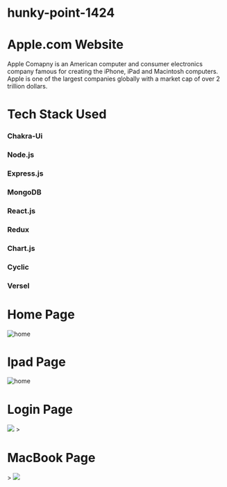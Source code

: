 # hunky-point-1424
<h1>Apple.com Website</h1>
<p>Apple Comapny  is an American computer and consumer electronics company famous for creating the iPhone, iPad and Macintosh computers. Apple is one of the largest companies globally with a market cap of over 2 trillion dollars.</p>

<div>
  <h1>Tech Stack Used</h1>

   <h3>Chakra-Ui</h3>
   <h3>Node.js</h3>
   <h3>Express.js</h3>
   <h3>MongoDB</h3>
  <h3>React.js</h3>
  <h3>Redux</h3>
  <h3>Chart.js</h3>
      <h3>Cyclic</h3>
  <h3>Versel</h3>
  </div>
  <h1>Home Page</h1>
  <img src="https://github.com/masai-course/utkarsh_fw20_1149/assets/106021674/be91c486-e4d5-45be-998b-6020db689960" alt="home" />
  <br/>
  <h1>Ipad Page</h1>
    <img src="https://github.com/masai-course/utkarsh_fw20_1149/assets/106021674/b820dcdd-f027-4d40-af52-8b537b26f03b" alt="home" />
    <br/>
    <h1>Login Page </h1>
    <img src="https://github.com/masai-course/utkarsh_fw20_1149/assets/106021674/03c74982-4183-420b-a87b-314ea9a92b74" />
>     <h1>MacBook Page</h1>
>     <img src="https://github.com/masai-course/utkarsh_fw20_1149/assets/106021674/22c4f4a7-ed69-4e3e-b181-c0397c2d03dd)" />


    
